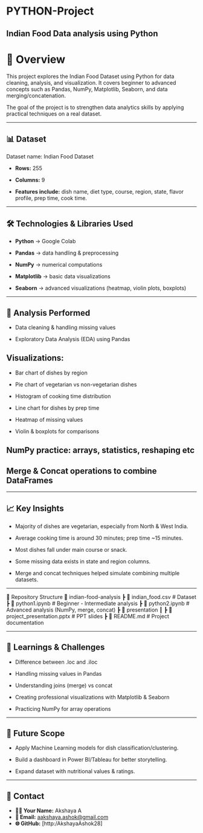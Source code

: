 # PYTHON-Project
Indian Food Data analysis using Python
-----


# 📌 Overview

This project explores the Indian Food Dataset using Python for data cleaning, analysis, and visualization.
It covers beginner to advanced concepts such as Pandas, NumPy, Matplotlib, Seaborn, and data merging/concatenation.

The goal of the project is to strengthen data analytics skills by applying practical techniques on a real dataset.

-----


## 📊 Dataset

Dataset name: Indian Food Dataset

- **Rows:** 255

- **Columns:** 9

- **Features include:** dish name, diet type, course, region, state, flavor profile, prep time, cook time.

-------


## 🛠️ Technologies & Libraries Used

- **Python** → Google Colab

- **Pandas** → data handling & preprocessing

- **NumPy** → numerical computations

- **Matplotlib** → basic data visualizations

- **Seaborn** → advanced visualizations (heatmap, violin plots, boxplots)

------


## 🔎 Analysis Performed

- Data cleaning & handling missing values

- Exploratory Data Analysis (EDA) using Pandas

## Visualizations:

- Bar chart of dishes by region

- Pie chart of vegetarian vs non-vegetarian dishes

- Histogram of cooking time distribution

- Line chart for dishes by prep time

- Heatmap of missing values

- Violin & boxplots for comparisons

## NumPy practice: arrays, statistics, reshaping etc

## Merge & Concat operations to combine DataFrames

---------


## 📈 Key Insights

- Majority of dishes are vegetarian, especially from North & West India.

- Average cooking time is around 30 minutes; prep time ~15 minutes.

- Most dishes fall under main course or snack.

- Some missing data exists in state and region columns.

- Merge and concat techniques helped simulate combining multiple datasets.

---------


📂 Repository Structure
📁 indian-food-analysis
 ┣ 📄 indian_food.csv              # Dataset
 ┣ 📄 python1.ipynb  # Beginner - Intermediate analysis
 ┣ 📄 python2.ipynb # Advanced analysis (NumPy, merge, concat)
 ┣ 📁 presentation
 ┃ ┣ 📄 project_presentation.pptx  # PPT slides
 ┣ 📄 README.md                    # Project documentation

 -----


## 🎯 Learnings & Challenges

- Difference between .loc and .iloc

- Handling missing values in Pandas

- Understanding joins (merge) vs concat

- Creating professional visualizations with Matplotlib & Seaborn

- Practicing NumPy for array operations

-------


## 📌 Future Scope

- Apply Machine Learning models for dish classification/clustering.

- Build a dashboard in Power BI/Tableau for better storytelling.

- Expand dataset with nutritional values & ratings.

--------


## 📧 Contact

- **👩‍💻 Your Name:** Akshaya A
- **📩 Email:** aakshaya.ashok@gmail.com
- **🌐 GitHub:** [http:/AkshayaAshok28]
